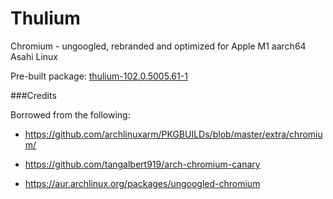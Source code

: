 # Thulium
Chromium - ungoogled, rebranded and optimized for Apple M1 aarch64 Asahi Linux

Pre-built package:  [thulium-102.0.5005.61-1](https://bw.ded.haus/#/send/h1mrpx2fTeq9i9U27TGmUg/ukrvvFOumop1FlbhB2mrug)






###Credits

Borrowed from the following:

- https://github.com/archlinuxarm/PKGBUILDs/blob/master/extra/chromium/

- https://github.com/tangalbert919/arch-chromium-canary

- https://aur.archlinux.org/packages/ungoogled-chromium

